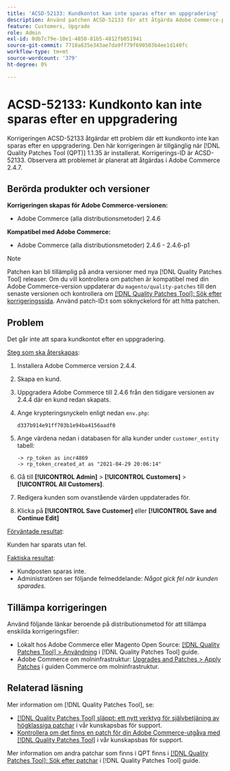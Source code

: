 ```yaml
---
title: 'ACSD-52133: Kundkontot kan inte sparas efter en uppgradering'
description: Använd patchen ACSD-52133 för att åtgärda Adobe Commerce-problemet där ett kundkonto inte kan sparas efter en uppgradering.
feature: Customers, Upgrade
role: Admin
exl-id: 0db7c79e-10e1-4850-81b5-4812fb051941
source-git-commit: 7718a835e343ae7da9ff79f690503b4ee1d140fc
workflow-type: tm+mt
source-wordcount: '379'
ht-degree: 0%

---
```


# ACSD-52133: Kundkonto kan inte sparas efter en uppgradering

Korrigeringen ACSD-52133 åtgärdar ett problem där ett kundkonto inte kan sparas efter en uppgradering. Den här korrigeringen är tillgänglig när [!DNL Quality Patches Tool (QPT)] 1.1.35 är installerat. Korrigerings-ID är ACSD-52133. Observera att problemet är planerat att åtgärdas i Adobe Commerce 2.4.7.

## Berörda produkter och versioner

**Korrigeringen skapas för Adobe Commerce-versionen:**

* Adobe Commerce (alla distributionsmetoder) 2.4.6

**Kompatibel med Adobe Commerce:**

* Adobe Commerce (alla distributionsmetoder) 2.4.6 - 2.4.6-p1

>[!NOTE]
>
>Patchen kan bli tillämplig på andra versioner med nya [!DNL Quality Patches Tool] releaser. Om du vill kontrollera om patchen är kompatibel med din Adobe Commerce-version uppdaterar du `magento/quality-patches` till den senaste versionen och kontrollera om [[!DNL Quality Patches Tool]: Sök efter korrigeringssida](https://experienceleague.adobe.com/tools/commerce-quality-patches/index.html). Använd patch-ID:t som söknyckelord för att hitta patchen.

## Problem

Det går inte att spara kundkontot efter en uppgradering.

<u>Steg som ska återskapas</u>:

1. Installera Adobe Commerce version 2.4.4.
1. Skapa en kund.
1. Uppgradera Adobe Commerce till 2.4.6 från den tidigare versionen av 2.4.4 där en kund redan skapats.
1. Ange krypteringsnyckeln enligt nedan `env.php`:

   `d337b914e91ff703b1e94ba4156aadf0`

1. Ange värdena nedan i databasen för alla kunder under `customer_entity` tabell:

   ```
   -> rp_token as incr4869
   -> rp_token_created_at as "2021-04-29 20:06:14"
   ```

1. Gå till **[!UICONTROL Admin]** > **[!UICONTROL Customers]** > **[!UICONTROL All Customers]**.
1. Redigera kunden som ovanstående värden uppdaterades för.
1. Klicka på **[!UICONTROL Save Customer]** eller **[!UICONTROL Save and Continue Edit]**

<u>Förväntade resultat</u>:

Kunden har sparats utan fel.

<u>Faktiska resultat</u>:

* Kundposten sparas inte.
* Administratören ser följande felmeddelande: *Något gick fel när kunden sparades.*

## Tillämpa korrigeringen

Använd följande länkar beroende på distributionsmetod för att tillämpa enskilda korrigeringsfiler:

* Lokalt hos Adobe Commerce eller Magento Open Source: [[!DNL Quality Patches Tool] > Användning](https://experienceleague.adobe.com/docs/commerce-operations/tools/quality-patches-tool/usage.html) i [!DNL Quality Patches Tool] guide.
* Adobe Commerce om molninfrastruktur: [Upgrades and Patches > Apply Patches](https://experienceleague.adobe.com/docs/commerce-cloud-service/user-guide/develop/upgrade/apply-patches.html) i guiden Commerce om molninfrastruktur.

## Relaterad läsning

Mer information om [!DNL Quality Patches Tool], se:

* [[!DNL Quality Patches Tool] släppt: ett nytt verktyg för självbetjäning av högklassiga patchar](/help/announcements/adobe-commerce-announcements/magento-quality-patches-released-new-tool-to-self-serve-quality-patches.md) i vår kunskapsbas för support.
* [Kontrollera om det finns en patch för din Adobe Commerce-utgåva med [!DNL Quality Patches Tool]](/help/support-tools/patches-available-in-qpt-tool/check-patch-for-magento-issue-with-magento-quality-patches.md) i vår kunskapsbas för support.

Mer information om andra patchar som finns i QPT finns i [[!DNL Quality Patches Tool]: Sök efter patchar](https://experienceleague.adobe.com/tools/commerce-quality-patches/index.html) i [!DNL Quality Patches Tool] guide.
